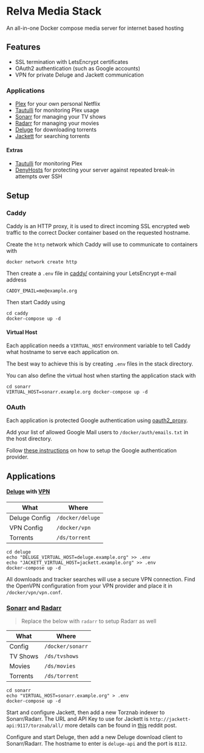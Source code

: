 # Relva Media Stack

An all-in-one Docker compose media server for internet based hosting

## Features

  - SSL termination with LetsEncrypt certificates
  - OAuth2 authentication (such as Google accounts)
  - VPN for private Deluge and Jackett communication
  

### Applications

  - [Plex](https://hub.docker.com/r/plexinc/pms-docker/) for your own personal Netflix
  - [Tautulli](https://hub.docker.com/r/linuxserver/tautulli/) for monitoring Plex usage
  - [Sonarr](#sonarr-and-radarr) for managing your TV shows
  - [Radarr](#sonarr-and-radarr) for managing your movies
  - [Deluge](https://hub.docker.com/r/linuxserver/deluge/) for downloading torrents
  - [Jackett](https://hub.docker.com/r/linuxserver/jackett/) for searching torrents
  
#### Extras

  - [Tautulli](https://hub.docker.com/r/linuxserver/tautulli/) for monitoring Plex
  - [DenyHosts](http://denyhosts.sourceforge.net/) for protecting your server against repeated break-in attempts over SSH


## Setup

### Caddy

Caddy is an HTTP proxy, it is used to direct incoming SSL encrypted web traffic to the correct Docker container based on the requested hostname.

Create the `http` network which Caddy will use to communicate to containers with

```
docker network create http
```

Then create a `.env` file in [caddy/](caddy/) containing your LetsEncrypt e-mail address

```
CADDY_EMAIL=me@example.org
```

Then start Caddy using

```
cd caddy
docker-compose up -d
```

#### Virtual Host

Each application needs a `VIRTUAL_HOST` environment variable to tell Caddy what hostname to serve each application on.

The best way to achieve this is by creating `.env` files in the stack directory.

You can also define the virtual host when starting the application stack with

```
cd sonarr
VIRTUAL_HOST=sonarr.example.org docker-compose up -d
```

### OAuth

Each application is protected Google authentication using [oauth2_proxy](https://github.com/pusher/oauth2_proxy).

Add your list of allowed Google Mail users to `/docker/auth/emails.txt` in the host directory. 

Follow [these instructions](https://pusher.github.io/oauth2_proxy/auth-configuration#google-auth-provider) on how to setup the Google authentication provider.

## Applications

#### [Deluge](https://hub.docker.com/r/linuxserver/deluge/) with [VPN](https://hub.docker.com/r/dperson/openvpn-client/)

| What | Where |
| ---- | ----- |
| Deluge Config | `/docker/deluge` |
| VPN Config | `/docker/vpn` |
| Torrents | `/ds/torrent` |

```
cd deluge
echo "DELUGE_VIRTUAL_HOST=deluge.example.org" >> .env
echo "JACKETT_VIRTUAL_HOST=jackett.example.org" >> .env
docker-compose up -d
```

All downloads and tracker searches will use a secure VPN connection. Find the OpenVPN configuration from your VPN provider and place it in `/docker/vpn/vpn.conf`.

### [Sonarr](https://hub.docker.com/r/linuxserver/sonarr/) and [Radarr](https://hub.docker.com/r/linuxserver/radarr/)

> Replace the below with `radarr` to setup Radarr as well

| What | Where |
| ---- | ----- |
| Config | `/docker/sonarr` |
| TV Shows | `/ds/tvshows` |
| Movies | `/ds/movies` |
| Torrents | `/ds/torrent` |

```
cd sonarr
echo "VIRTUAL_HOST=sonarr.example.org" > .env
docker-compose up -d
```

Start and configure Jackett, then add a new Torznab indexer to Sonarr/Radarr. 
The URL and API Key to use for Jackett is `http://jackett-api:9117/torznab/all/` more details can be found in [this](https://www.reddit.com/r/PleX/comments/737foz/tip_if_you_use_jackett_for_indexers_you_can_set_a/) reddit post.

Configure and start Deluge, then add a new Deluge download client to Sonarr/Radarr.
The hostname to enter is `deluge-api` and the port is `8112`.
